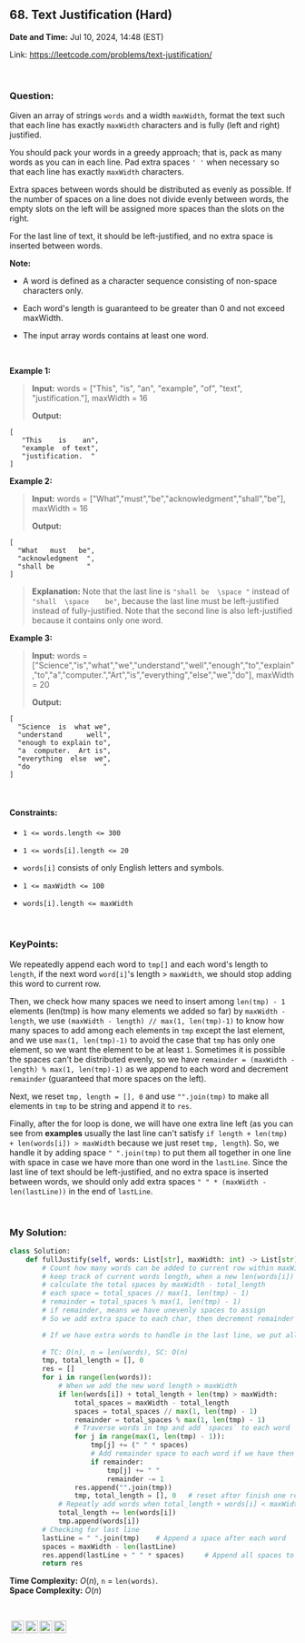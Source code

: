 ## 68. Text Justification (Hard)
**Date and Time:** Jul 10, 2024, 14:48 (EST)

Link: https://leetcode.com/problems/text-justification/

<br>

### Question:
Given an array of strings `words` and a width `maxWidth`, format the text such that each line has exactly `maxWidth` characters and is fully (left and right) justified.

You should pack your words in a greedy approach; that is, pack as many words as you can in each line. Pad extra spaces `' '` when necessary so that each line has exactly `maxWidth` characters.

Extra spaces between words should be distributed as evenly as possible. If the number of spaces on a line does not divide evenly between words, the empty slots on the left will be assigned more spaces than the slots on the right.

For the last line of text, it should be left-justified, and no extra space is inserted between words.

**Note:**

* A word is defined as a character sequence consisting of non-space characters only.

* Each word's length is guaranteed to be greater than 0 and not exceed maxWidth.

* The input array words contains at least one word.

<br>

**Example 1:**
> **Input:** words = ["This", "is", "an", "example", "of", "text", "justification."], maxWidth = 16
> 
> **Output:** <br>
```
[
   "This    is    an",
   "example  of text",
   "justification.  "
]
```

**Example 2:**
> **Input:** words = ["What","must","be","acknowledgment","shall","be"], maxWidth = 16
> 
> **Output:** <br>
```
[
  "What   must   be",
  "acknowledgment  ",
  "shall be        "
]
```
>
> **Explanation:** Note that the last line is `"shall be  \space "` instead of `"shall  \space    be"`, because the last line must be left-justified instead of fully-justified.
> Note that the second line is also left-justified because it contains only one word.

**Example 3:**
> **Input:** words = 
> ["Science","is","what","we","understand","well","enough","to","explain","to","a","computer.","Art","is","everything","else","we","do"], maxWidth = 20
> 
> **Output:** <br>
```
[
  "Science  is  what we",
  "understand      well",
  "enough to explain to",
  "a  computer.  Art is",
  "everything  else  we",
  "do                  "
]
```

<br>

#### Constraints:
* `1 <= words.length <= 300`

* `1 <= words[i].length <= 20`

* `words[i]` consists of only English letters and symbols.

* `1 <= maxWidth <= 100`

* `words[i].length <= maxWidth`

<br>

### KeyPoints: 
We repeatedly append each word to `tmp[]` and each word's length to `length`, if the next word `word[i]`'s length > `maxWidth`, we should stop adding this word to current row.

Then, we check how many spaces we need to insert among `len(tmp) - 1` elements (len(tmp) is how many elements we added so far) by `maxWidth - length`, we use `(maxWidth - length) // max(1, len(tmp)-1)` to know how many spaces to add among each elements in `tmp` except the last element, and we use `max(1, len(tmp)-1)` to avoid the case that `tmp` has only one element, so we want the element to be at least `1`. Sometimes it is possible the spaces can't be distributed evenly, so we have `remainder = (maxWidth - length) % max(1, len(tmp)-1)` as we append to each word and decrement `remainder` (guaranteed that more spaces on the left).

Next, we reset `tmp, length = [], 0` and use `"".join(tmp)` to make all elements in `tmp` to be string and append it to `res`.

Finally, after the for loop is done, we will have one extra line left (as you can see from **examples** usually the last line can't satisfy `if length + len(tmp) + len(words[i]) > maxWidth` because we just reset `tmp, length`). So, we handle it by adding space `" ".join(tmp)` to put them all together in one line with space in case we have more than one word in the `lastLine`. Since the last line of text should be left-justified, and no extra space is inserted between words, we should only add extra spaces `" " * (maxWidth - len(lastLine))` in the end of `lastLine`.

<br>

### My Solution:
```python
class Solution:
    def fullJustify(self, words: List[str], maxWidth: int) -> List[str]:
        # Count how many words can be added to current row within maxWidth
        # keep track of current words length, when a new len(words[i]) > maxWidth, stop adding word
        # calculate the total spaces by maxWidth - total_length
        # each space = total_spaces // max(1, len(tmp) - 1)
        # remainder = total_spaces % max(1, len(tmp) - 1)
        # if remainder, means we have unevenly spaces to assign
        # So we add extra space to each char, then decrement remainder

        # If we have extra words to handle in the last line, we put all the remainder spaces to the right
        
        # TC: O(n), n = len(words), SC: O(n)
        tmp, total_length = [], 0
        res = []
        for i in range(len(words)):
            # When we add the new word length > maxWidth
            if len(words[i]) + total_length + len(tmp) > maxWidth:
                total_spaces = maxWidth - total_length
                spaces = total_spaces // max(1, len(tmp) - 1)
                remainder = total_spaces % max(1, len(tmp) - 1)
                # Traverse words in tmp and add `spaces` to each word
                for j in range(max(1, len(tmp) - 1)):
                    tmp[j] += (" " * spaces)
                    # Add remainder space to each word if we have then decrement
                    if remainder:
                        tmp[j] += " "
                        remainder -= 1
                res.append("".join(tmp))
                tmp, total_length = [], 0   # reset after finish one row
            # Repeatly add words when total_length + words[i] < maxWidth
            total_length += len(words[i])
            tmp.append(words[i])
        # Checking for last line
        lastLine = " ".join(tmp)    # Append a space after each word
        spaces = maxWidth - len(lastLine)
        res.append(lastLine + " " * spaces)     # Append all spaces to the right of lastLine
        return res
```
**Time Complexity:** $O(n)$, `n` = `len(words)`. <br>
**Space Complexity:** $O(n)$

<br>

<img style="height:22px!important;margin-left:3px;vertical-align:text-bottom;" src="https://mirrors.creativecommons.org/presskit/icons/cc.svg?ref=chooser-v1" alt="CC BY-NC-SA" title="CC BY-NC-SA"><img style="height:22px!important;margin-left:3px;vertical-align:text-bottom;" src="https://mirrors.creativecommons.org/presskit/icons/by.svg?ref=chooser-v1" alt="BY: credit must be given to the creator" title="BY: credit must be given to the creator"><img style="height:22px!important;margin-left:3px;vertical-align:text-bottom;" src="https://mirrors.creativecommons.org/presskit/icons/nc.svg?ref=chooser-v1" alt="NC: Only noncommercial uses of the work are permitted" title="NC: Only noncommercial uses of the work are permitted"><img style="height:22px!important;margin-left:3px;vertical-align:text-bottom;" src="https://mirrors.creativecommons.org/presskit/icons/sa.svg?ref=chooser-v1" alt="SA: Adaptations must be shared under the same terms" title="SA: Adaptations must be shared under the same terms">